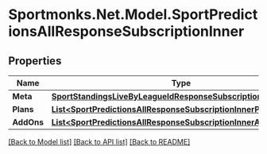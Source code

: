# Sportmonks.Net.Model.SportPredictionsAllResponseSubscriptionInner

## Properties

Name | Type | Description | Notes
------------ | ------------- | ------------- | -------------
**Meta** | [**SportStandingsLiveByLeagueIdResponseSubscriptionInnerMeta**](SportStandingsLiveByLeagueIdResponseSubscriptionInnerMeta.md) |  | [optional] 
**Plans** | [**List&lt;SportPredictionsAllResponseSubscriptionInnerPlansInner&gt;**](SportPredictionsAllResponseSubscriptionInnerPlansInner.md) |  | [optional] 
**AddOns** | [**List&lt;SportPredictionsAllResponseSubscriptionInnerAddOnsInner&gt;**](SportPredictionsAllResponseSubscriptionInnerAddOnsInner.md) |  | [optional] 

[[Back to Model list]](../README.md#documentation-for-models) [[Back to API list]](../README.md#documentation-for-api-endpoints) [[Back to README]](../README.md)

